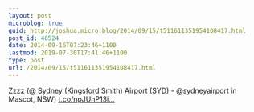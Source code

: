 ```yaml
---
layout: post
microblog: true
guid: http://joshua.micro.blog/2014/09/15/t511611351954108417.html
post_id: 40524
date: 2014-09-16T07:23:46+1100
lastmod: 2019-07-30T17:41:46+1100
type: post
url: /2014/09/15/t511611351954108417.html
---
```

Zzzz (@ Sydney (Kingsford Smith) Airport (SYD) - @sydneyairport in Mascot, NSW) [t.co/npJUhP13i...](https://t.co/npJUhP13iP)
